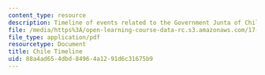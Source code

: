 ```yaml
---
content_type: resource
description: Timeline of events related to the Government Junta of Chile.
file: /media/https%3A/open-learning-course-data-rc.s3.amazonaws.com/17-508-the-rise-and-fall-of-democracy-regime-change-spring-2002/88a4ad654dbd84964a1291d6c31675b9_chile_timeline.pdf
file_type: application/pdf
resourcetype: Document
title: Chile Timeline
uid: 88a4ad65-4dbd-8496-4a12-91d6c31675b9
---
```

